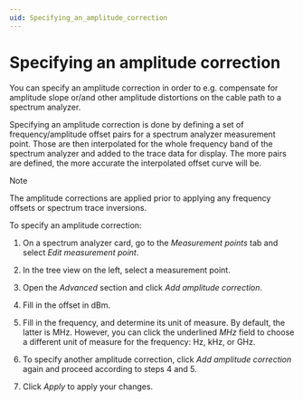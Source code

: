 ```yaml
---
uid: Specifying_an_amplitude_correction
---
```


# Specifying an amplitude correction

You can specify an amplitude correction in order to e.g. compensate for amplitude slope or/and other amplitude distortions on the cable path to a spectrum analyzer.

Specifying an amplitude correction is done by defining a set of frequency/amplitude offset pairs for a spectrum analyzer measurement point. Those are then interpolated for the whole frequency band of the spectrum analyzer and added to the trace data for display. The more pairs are defined, the more accurate the interpolated offset curve will be.

> [!NOTE]
> The amplitude corrections are applied prior to applying any frequency offsets or spectrum trace inversions.

To specify an amplitude correction:

1. On a spectrum analyzer card, go to the *Measurement points* tab and select *Edit measurement point*.

2. In the tree view on the left, select a measurement point.

3. Open the *Advanced* section and click *Add amplitude correction*.

4. Fill in the offset in dBm.

5. Fill in the frequency, and determine its unit of measure. By default, the latter is MHz. However, you can click the underlined *MHz* field to choose a different unit of measure for the frequency: Hz, kHz, or GHz.

6. To specify another amplitude correction, click *Add amplitude correction* again and proceed according to steps 4 and 5.

7. Click *Apply* to apply your changes.
